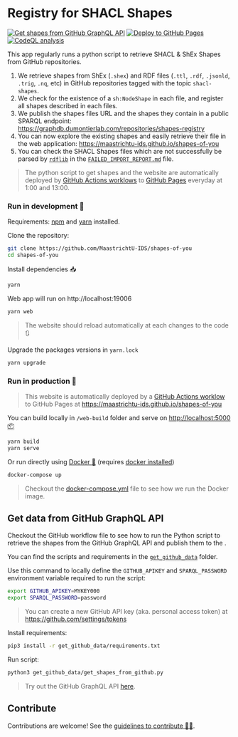 # Registry for SHACL Shapes

[![Get shapes from GitHub GraphQL API](https://github.com/MaastrichtU-IDS/shapes-of-you/workflows/Get%20shapes%20from%20GitHub%20GraphQL%20API/badge.svg)](https://github.com/MaastrichtU-IDS/shapes-of-you/actions?query=workflow%3A%22Get+shapes+from+GitHub+GraphQL+API%22) [![Deploy to GitHub Pages](https://github.com/MaastrichtU-IDS/shapes-of-you/workflows/Deploy%20website%20to%20GitHub%20Pages/badge.svg)](https://github.com/MaastrichtU-IDS/shapes-of-you/actions?query=workflow%3A%22Deploy+website+to+GitHub+Pages%22) [![CodeQL analysis](https://github.com/MaastrichtU-IDS/shapes-of-you/workflows/CodeQL%20analysis/badge.svg)](https://github.com/MaastrichtU-IDS/shapes-of-you/actions?query=workflow%3A%22CodeQL+analysis%22) 

This app regularly runs a python script to retrieve SHACL & ShEx Shapes from GitHub repositories. 

1. We retrieve shapes from ShEx (`.shex`) and RDF files (`.ttl`, `.rdf`, `.jsonld`, `.trig`, `.nq`, etc) in GitHub repositories tagged with the topic `shacl-shapes`. 
2. We check for the existence of a `sh:NodeShape` in each file, and register all shapes described in each files.
3. We publish the shapes files URL and the shapes they contain in a public SPARQL endpoint: https://graphdb.dumontierlab.com/repositories/shapes-registry
4. You can now explore the existing shapes and easily retrieve their file in the web application: https://maastrichtu-ids.github.io/shapes-of-you
5. You can check the SHACL Shapes files which are not successfully be parsed by [`rdflib`](https://rdflib.readthedocs.io/en/stable/) in the [`FAILED_IMPORT_REPORT.md`](/FAILED_IMPORT_REPORT.md) file.

> The python script to get shapes and the website are automatically deployed by [GitHub Actions worklows](https://github.com/MaastrichtU-IDS/shapes-of-you/actions?query=workflow%3A%22Deploy+to+GitHub+Pages%22) to [GitHub Pages](https://maastrichtu-ids.github.io/shapes-of-you) everyday at 1:00 and 13:00. 

### Run in development :construction:

Requirements:  [npm](https://www.npmjs.com/get-npm) and [yarn](https://classic.yarnpkg.com/en/docs/install/#debian-stable) installed.

Clone the repository:

```bash
git clone https://github.com/MaastrichtU-IDS/shapes-of-you
cd shapes-of-you
```

Install dependencies :inbox_tray:

```bash
yarn
```

Web app will run on http://localhost:19006

```bash
yarn web
```

> The website should reload automatically at each changes to the code :arrows_clockwise:

Upgrade the packages versions in `yarn.lock`

```bash
yarn upgrade
```

### Run in production :rocket:

> This website is automatically deployed by a [GitHub Actions worklow](https://github.com/MaastrichtU-IDS/shapes-of-you/actions?query=workflow%3A%22Deploy+to+GitHub+Pages%22) to GitHub Pages at https://maastrichtu-ids.github.io/shapes-of-you

You can build locally in `/web-build` folder and serve on [http://localhost:5000 :package:](http://localhost:5000)

```bash
yarn build
yarn serve
```

Or run directly using [Docker :whale:](https://docs.docker.com/get-docker/) (requires [docker installed](https://docs.docker.com/get-docker/))

```bash
docker-compose up
```

> Checkout the [docker-compose.yml](/docker-compose.yml) file to see how we run the Docker image.

## Get data from GitHub GraphQL API

Checkout the GitHub workflow file to see how to run the Python script to retrieve the shapes from the GitHub GraphQL API and publish them to the .

You can find the scripts and requirements in the [`get_github_data`](https://github.com/MaastrichtU-IDS/shapes-of-you/tree/main/get_github_data) folder.

Use this command to locally define the `GITHUB_APIKEY` and `SPARQL_PASSWORD` environment variable required to run the script:

```bash
export GITHUB_APIKEY=MYKEY000
export SPARQL_PASSWORD=password
```

> You can create a new GitHub API key (aka. personal access token) at https://github.com/settings/tokens

Install requirements:

```bash
pip3 install -r get_github_data/requirements.txt
```

Run script:

```bash
python3 get_github_data/get_shapes_from_github.py
```

> Try out the GitHub GraphQL API [here](https://developer.github.com/v4/explorer/).

## Contribute

Contributions are welcome! See the [guidelines to contribute 👨‍💻](/CONTRIBUTING.md).
